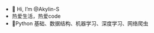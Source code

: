 - 👋 Hi, I’m @Akylin-S
- 热爱生活，热爱code
- 🌱Python 基础、数据结构、机器学习、深度学习、网络爬虫


<!---
Akylin-S/Akylin-S is a ✨ special ✨ repository because its `README.md` (this file) appears on your GitHub profile.
You can click the Preview link to take a look at your changes.
--->
